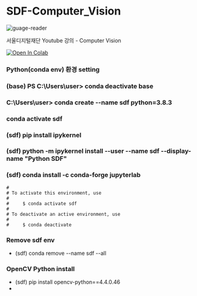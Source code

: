 # SDF-Computer_Vision

![guage-reader](https://user-images.githubusercontent.com/54794815/115826804-6ab75d80-a446-11eb-90f3-122d6aeedb49.jpg)


서울디지털재단 Youtube 강의 - Computer Vision


[![Open In Colab](https://colab.research.google.com/assets/colab-badge.svg)](https://colab.research.google.com/github/googlecolab/colabtools/blob/master/notebooks/colab-github-demo.ipynb)

### Python(conda env) 환경 setting

###  (base) PS C:\Users\user> conda deactivate base
###  C:\Users\user> conda create --name sdf python=3.8.3
###  conda activate sdf
###  (sdf) pip install ipykernel
###  (sdf) python -m ipykernel install --user --name sdf --display-name "Python SDF"
###  (sdf) conda install -c conda-forge jupyterlab

    #
    # To activate this environment, use
    #
    #     $ conda activate sdf
    #
    # To deactivate an active environment, use
    #
    #     $ conda deactivate

### Remove sdf env
- (sdf) conda remove --name sdf --all
  
### OpenCV Python install
- (sdf) pip install opencv-python==4.4.0.46
- 
